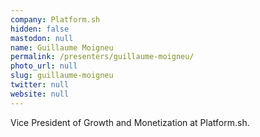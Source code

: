 ```yaml
---
company: Platform.sh
hidden: false
mastodon: null
name: Guillaume Moigneu
permalink: /presenters/guillaume-moigneu/
photo_url: null
slug: guillaume-moigneu
twitter: null
website: null
---
```


Vice President of Growth and Monetization at Platform.sh.
